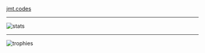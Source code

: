 [jmt.codes](https://jmt.codes)

---

![stats](https://github-readme-stats.vercel.app/api?username=acidghost&theme=tokyonight&count_private=true&show_icons=true&include_all_commits=true&hide_title=true)

---

![trophies](https://github-profile-trophy.vercel.app/?username=acidghost&theme=tokyonight&no-bg=true&margin-w=15&margin-h=15&column=3&row=6)
